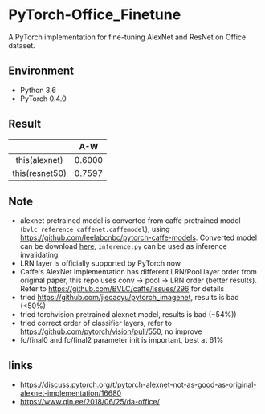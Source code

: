 # PyTorch-Office_Finetune

A PyTorch implementation for fine-tuning AlexNet and ResNet on Office dataset.

## Environment

- Python 3.6
- PyTorch 0.4.0

## Result

|                |   A-W   |
| :------------: | :-----: |
| this(alexnet)  | 0.6000  |
| this(resnet50) | 0.7597  |

## Note

- alexnet pretrained model is converted  from caffe pretrained model (`bvlc_reference_caffenet.caffemodel`), using <https://github.com/leelabcnbc/pytorch-caffe-models>. Converted model can be download [here](), `inference.py` can be used as inference invalidating
- LRN layer is officially supported by PyTorch now
- Caffe's AlexNet implementation has different LRN/Pool layer order from original paper, this repo uses  conv -> pool -> LRN order (better results). Refer to <https://github.com/BVLC/caffe/issues/296> for details
- tried <https://github.com/jiecaoyu/pytorch_imagenet>, results is bad (<50%)
- tried torchvision pretrained alexnet model, results is bad (~54%))
- tried correct order of classifier layers, refer to <https://github.com/pytorch/vision/pull/550>, no improve
- fc/final0 and fc/final2 parameter init is important, best at 61%

## links

- <https://discuss.pytorch.org/t/pytorch-alexnet-not-as-good-as-original-alexnet-implementation/16680>
- <https://www.qin.ee/2018/06/25/da-office/>